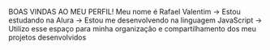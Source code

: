 BOAS VINDAS AO MEU PERFIL!
Meu nome é Rafael Valentim
-> Estou estudando na Alura
-> Estou me desenvolvendo na linguagem JavaScript
-> Utilizo esse espaço para minha organização e compartilhamento dos meu projetos desenvolvidos

